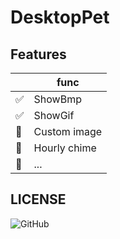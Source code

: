 ﻿# DesktopPet

## Features

|                       | func         |
| --------------------- | ------------ |
| :white_check_mark:    | ShowBmp      |
| :white_check_mark:    | ShowGif      |
| :black_square_button: | Custom image |
| :black_square_button: | Hourly chime |
| :black_square_button: | ...          |

## LICENSE

![GitHub](https://img.shields.io/github/license/wenfa1999/DesktopPet)
